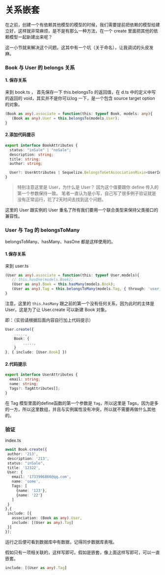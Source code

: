 # 关系嵌套

在之前，创建一个有依赖其他模型的模型的时候，我们需要提前把依赖的模型给建立好，这样就非常麻烦，是不是有那么一种方法，在一个 create 里面把其他的依赖模型一起新建出来呢？

这一小节就来解决这个问题。这其中有一个坑（关于命名），让我调试的头皮发麻。


### Book 与 User 的 belongs 关系

#### 1. 保存关系

来到 book.ts ， 首先保存一下 this.belongsTo 的返回值，在 d.ts 中的定义中写的返回的 void，其实并不是你可以log 一下，是一个包含 source target option 的对象。

```ts
(Book as any).associate = function(this: typeof Book, models: any){
   (Book as any).User = this.belongsTo(models.User);
}
```

#### 2.添加代码提示

```ts
export interface BookAttributes {
  status: "inSale" | "noSale";
  description: string;
  title: string;
  author: string;

  User?: UserAttributes | Sequelize.BelongsToGetAssociationMixin<UserInstance>;
}
```

> 特别注意这里是 User，为什么是 User？ 因为这个值要跟你 define 传入的第一个参数保持一致。
> 笔者一直认为是小写，自己写了很多例子验证就是没有正常运行，花了2天时间去找到这个问题。

这里的 User 跟实例的 User 重名了所有我们要用一个联合类型来保持父类接口的兼容性。


### User 与 Tag 的 belongsToMany
belongsToMany、hasMany、hasOne 都是这样使用的。

#### 1.保存关系

来到 user.ts

```ts
(User as any).associate = function(this: typeof User,models){
   // this.hasOne(models.Book);
   (User as any).Book = this.hasMany(models.Book);
   (User as any).Tag = this.belongsToMany(models.Tag, { through: 'user_tag'});
}
```

注意，这里的 `this.hasMany` 跟之前的第一个没有任何关系，因为此时的主体是 User，这是为了让 User.create 可以新建 Book 对象。

即：（实验请根据后面内容自行加上代码提示）

```ts
User.create({
	.....,
	Book: {
		.....,
	}
}, { include: [User.Book] })
```


#### 2.代码提示

```ts
export interface UserAttributes {
  email: string;
  name: string;
  Tags?: TagAttributes[];
}
```

在 Tag 模型里面的define函数的第一个参数是 `Tag`，所以这里是 Tags，因为是多的一方，所以这里数组，并且与实例属性没有冲突，所以就不需要再做什么其他的。


### 验证

index.ts

```ts
await Book.create({
 author: '213',
 description: '213',
 status: "inSale",
 title: '12322',
 User: {
   email: '1733996866@qq.com',
   name: 'some',
   Tags: [
     {name: '123'},
     {name: '22'}
   ]
 }
},{
 include: [{
   association: (Book as any).User,
   include: [(User as any).Tag]
 }]
});
```

运行之后便可看到数据库中有数据，记得同步数据库表哦。

假如只有一项相关联的，这样写即可。假如是嵌套，像上面这样写即可，可以一直嵌套。

```ts
include: [(User as any).Tag]
```



